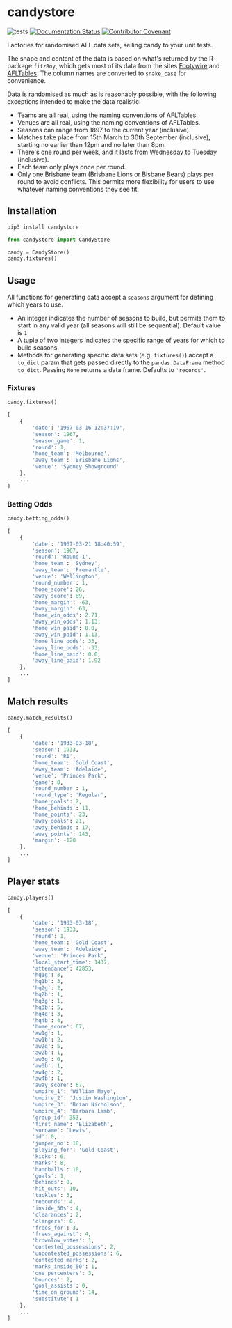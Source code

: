 # candystore

![tests](https://github.com/tipresias/candystore/workflows/tests/badge.svg)
[![Documentation Status](https://readthedocs.org/projects/candystore/badge/?version=latest)](https://candystore.readthedocs.io/en/latest/?badge=latest)
[![Contributor Covenant](https://img.shields.io/badge/Contributor%20Covenant-v2.0%20adopted-ff69b4.svg)](code_of_conduct.md)

Factories for randomised AFL data sets, selling candy to your unit tests.

The shape and content of the data is based on what's returned by the R package `fitzRoy`, which gets most of its data from the sites [Footywire](https://www.footywire.com/) and [AFLTables](https://afltables.com/afl/afl_index.html). The column names are converted to `snake_case` for convenience.

Data is randomised as much as is reasonably possible, with the following exceptions intended to make the data realistic:

- Teams are all real, using the naming conventions of AFLTables.
- Venues are all real, using the naming conventions of AFLTables.
- Seasons can range from 1897 to the current year (inclusive).
- Matches take place from 15th March to 30th September (inclusive), starting no earlier than 12pm and no later than 8pm.
- There's one round per week, and it lasts from Wednesday to Tuesday (inclusive).
- Each team only plays once per round.
- Only one Brisbane team (Brisbane Lions or Bisbane Bears) plays per round to avoid conflicts. This permits more flexibility for users to use whatever naming conventions they see fit.

## Installation

```bash
pip3 install candystore
```

```python
from candystore import CandyStore

candy = CandyStore()
candy.fixtures()
```

## Usage

All functions for generating data accept a `seasons` argument for defining which years to use.

- An integer indicates the number of seasons to build, but permits them to start in any valid year (all seasons will still be sequential). Default value is `1`
- A tuple of two integers indicates the specific range of years for which to build seasons.
- Methods for generating specific data sets (e.g. `fixtures()`) accept a `to_dict` param that gets passed directly to the `pandas.DataFrame` method `to_dict`. Passing `None` returns a data frame. Defaults to `'records'`.

### Fixtures

```python
candy.fixtures()

[
    {
        'date': '1967-03-16 12:37:19',
        'season': 1967,
        'season_game': 1,
        'round': 1,
        'home_team': 'Melbourne',
        'away_team': 'Brisbane Lions',
        'venue': 'Sydney Showground'
    },
    ...
]
```

### Betting Odds

```python
candy.betting_odds()

[
    {
        'date': '1967-03-21 18:40:59',
        'season': 1967,
        'round': 'Round 1',
        'home_team': 'Sydney',
        'away_team': 'Fremantle',
        'venue': 'Wellington',
        'round_number': 1,
        'home_score': 26,
        'away_score': 89,
        'home_margin': -63,
        'away_margin': 63,
        'home_win_odds': 2.71,
        'away_win_odds': 1.13,
        'home_win_paid': 0.0,
        'away_win_paid': 1.13,
        'home_line_odds': 33,
        'away_line_odds': -33,
        'home_line_paid': 0.0,
        'away_line_paid': 1.92
    },
    ...
]
```

## Match results

```python
candy.match_results()

[
    {
        'date': '1933-03-18',
        'season': 1933,
        'round': 'R1',
        'home_team': 'Gold Coast',
        'away_team': 'Adelaide',
        'venue': 'Princes Park',
        'game': 0,
        'round_number': 1,
        'round_type': 'Regular',
        'home_goals': 2,
        'home_behinds': 11,
        'home_points': 23,
        'away_goals': 21,
        'away_behinds': 17,
        'away_points': 143,
        'margin': -120
    },
    ...
]
```

## Player stats

```python
candy.players()

[
    {
        'date': '1933-03-18',
        'season': 1933,
        'round': 1,
        'home_team': 'Gold Coast',
        'away_team': 'Adelaide',
        'venue': 'Princes Park',
        'local_start_time': 1437,
        'attendance': 42853,
        'hq1g': 3,
        'hq1b': 3,
        'hq2g': 2,
        'hq2b': 1,
        'hq3g': 1,
        'hq3b': 5,
        'hq4g': 3,
        'hq4b': 4,
        'home_score': 67,
        'aw1g': 1,
        'aw1b': 2,
        'aw2g': 5,
        'aw2b': 1,
        'aw3g': 0,
        'aw3b': 1,
        'aw4g': 2,
        'aw4b': 1,
        'away_score': 67,
        'umpire_1': 'William Mayo',
        'umpire_2': 'Justin Washington',
        'umpire_3': 'Brian Nicholson',
        'umpire_4': 'Barbara Lamb',
        'group_id': 353,
        'first_name': 'Elizabeth',
        'surname': 'Lewis',
        'id': 0,
        'jumper_no': 18,
        'playing_for': 'Gold Coast',
        'kicks': 6,
        'marks': 8,
        'handballs': 10,
        'goals': 1,
        'behinds': 0,
        'hit_outs': 10,
        'tackles': 3,
        'rebounds': 4,
        'inside_50s': 4,
        'clearances': 2,
        'clangers': 0,
        'frees_for': 3,
        'frees_against': 4,
        'brownlow_votes': 1,
        'contested_possessions': 2,
        'uncontested_possessions': 6,
        'contested_marks': 2,
        'marks_inside_50': 1,
        'one_percenters': 3,
        'bounces': 2,
        'goal_assists': 0,
        'time_on_ground': 14,
        'substitute': 1
    },
    ...
]
```
